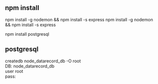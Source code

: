 ## npm install  
npm install -g nodemon && npm install -s express npm install -g nodemon && npm install -s express  

npm install postgresql  

## postgresql  
createdb node_datarecord_db -O root  
DB: node_datarecord_db  
user root  
pass:  